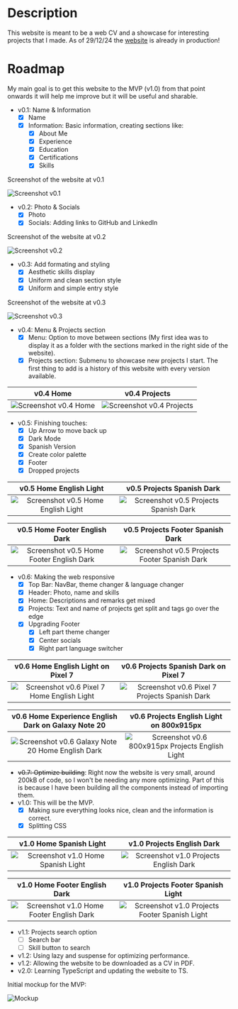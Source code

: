 # Description
This website is meant to be a web CV and a showcase for interesting projects that I made. As of 29/12/24 the [website](https://isimatosbe.es/) is already in production!

# Roadmap
My main goal is to get this website to the MVP (v1.0) from that point onwards it will help me improve but it will be useful and sharable.

- v0.1: Name & Information
    - [x] Name
    - [x] Information: Basic information, creating sections like:
        - [x] About Me
        - [x] Experience
        - [x] Education
        - [x] Certifications
        - [x] Skills

Screenshot of the website at v0.1 

![Screenshot v0.1](/src/imgs/history/v0.1.png)
- v0.2: Photo & Socials
    - [x] Photo
    - [x] Socials: Adding links to GitHub and LinkedIn

Screenshot of the website at v0.2 

![Screenshot v0.2](/src/imgs/history/v0.2.png)
- v0.3: Add formating and styling
    - [x] Aesthetic skills display
    - [x] Uniform and clean section style
    - [x] Uniform and simple entry style

Screenshot of the website at v0.3 

![Screenshot v0.3](/src/imgs/history/v0.3.png)
- v0.4: Menu & Projects section
    - [x] Menu: Option to move between sections (My first idea was to display it as a folder with the sections marked in the right side of the website).
    - [x] Projects section: Submenu to showcase new projects I start. The first thing to add is a history of this website with every version available.

v0.4 Home | v0.4 Projects
:-------------------------:|:-------------------------:
![Screenshot v0.4 Home](/src/imgs/history/v0.4%20-%20Home.png) | ![Screenshot v0.4 Projects](/src/imgs/history/v0.4%20-%20Projects.png)

- v0.5: Finishing touches:
    - [x] Up Arrow to move back up
    - [x] Dark Mode
    - [x] Spanish Version
    - [x] Create color palette
    - [x] Footer
    - [x] Dropped projects

v0.5 Home English Light | v0.5 Projects Spanish Dark
:-------------------------:|:-------------------------:
![Screenshot v0.5 Home English Light](/src/imgs/history/v0.5%20-%20Home%20-%20Eng%20-%20Light.png) | ![Screenshot v0.5 Projects Spanish Dark](/src/imgs/history/v0.5%20-%20Projects%20-%20Spa%20-%20Dark.png)

v0.5 Home Footer English Dark | v0.5 Projects Footer Spanish Dark
:-------------------------:|:-------------------------:
![Screenshot v0.5 Home Footer English Dark](/src/imgs/history/v0.5%20-%20Footer%20-%20Eng%20-%20Dark.png) | ![Screenshot v0.5 Projects Footer Spanish Dark](/src/imgs/history/v0.5%20-%20Footer%20-%20Spa%20-%20Light.png)

- v0.6: Making the web responsive
    - [x] Top Bar: NavBar, theme changer & language changer
    - [x] Header: Photo, name and skills
    - [x] Home: Descriptions and remarks get mixed
    - [x] Projects: Text and name of projects get split and tags go over the edge
    - [x] Upgrading Footer
        - [x] Left part theme changer
        - [x] Center socials
        - [x] Right part language switcher

v0.6 Home English Light on Pixel 7 | v0.6 Projects Spanish Dark on Pixel 7
:-------------------------:|:-------------------------:
![Screenshot v0.6 Pixel 7 Home English Light](/src/imgs/history/v0.6%20-%20Pixel%207%20-%20Home%20-%20Eng%20-%20Light.jpg) | ![Screenshot v0.6 Pixel 7 Projects Spanish Dark](/src/imgs/history/v0.6%20-%20Pixel%207%20-%20Projects%20-%20Spa%20-%20Dark.jpg)

v0.6 Home Experience English Dark on Galaxy Note 20 | v0.6 Projects English Light on 800x915px
:-------------------------:|:-------------------------:
![Screenshot v0.6 Galaxy Note 20 Home English Dark](/src/imgs/history/v0.6%20-%20Galaxy%20Note%2020%20-%20Home%20-%20Eng%20-%20Dark.png) | ![Screenshot v0.6 800x915px Projects English Light](/src/imgs/history/v0.6%20-%20800x915px%20-%20Projects%20-%20Eng%20-%20Light.png)

- ~~v0.7: Optimize building~~: Right now the website is very small, around 200kB of code, so I won't be needing any more optimizing. Part of this is because I have been building all the components instead of importing them. 
- v1.0: This will be the MVP.
    - [x] Making sure everything looks nice, clean and the information is correct.
    - [x] Splitting CSS

v1.0 Home Spanish Light | v1.0 Projects English Dark
:-------------------------:|:-------------------------:
![Screenshot v1.0 Home Spanish Light](/src/imgs/history/v1.0%20-%20Home%20-%20Spa%20-%20Light.png) | ![Screenshot v1.0 Projects English Dark](/src/imgs/history/v1.0%20-%20Projects%20-%20Eng%20-%20Dark.png)

v1.0 Home Footer English Dark | v1.0 Projects Footer Spanish Light
:-------------------------:|:-------------------------:
![Screenshot v1.0 Home Footer English Dark](/src/imgs/history/v1.0%20-%20Home%20Footer%20-%20Eng%20-%20Dark.png) | ![Screenshot v1.0 Projects Footer Spanish Light](/src/imgs/history/v1.0%20-%20Projects%20Footer%20-%20Spa%20-%20Light.png)

- v1.1: Projects search option
    - [ ] Search bar
    - [ ] Skill button to search
- v1.2: Using lazy and suspense for optimizing performance.
- v1.2: Allowing the website to be downloaded as a CV in PDF.
- v2.0: Learning TypeScript and updating the website to TS.

Initial mockup for the MVP:

![Mockup](/src/imgs/history/Initial-Mockup.png)